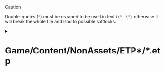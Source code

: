 <!--
> [!NOTE]
> Highlights information that users should take into account, even when skimming.

> [!TIP]
> Optional information to help a user be more successful.

> [!IMPORTANT]
> Crucial information necessary for users to succeed.

> [!WARNING]
> Critical content demanding immediate user attention due to potential risks.
-->

> [!CAUTION]
> Double-quotes (`"`) must be escaped to be used in text (`\"`...`\"`), otherwise it will break the whole file and lead to possible softlocks.

<details><summary><h1>Game/Content/NonAssets/ETP*/*.etp</h1></summary>

## Useful Regex

The texts described in [Find](#find) show up multiple times across most of the `*.etp` files, so you can translate them quickly by using the parameters below to find and replace with new text.

For example:

-   Find: `(?<="UNTRANSLATED_TEXT": \n    ")(?=")`
-   Replace: `YOUR_TRANSLATED_TEXT`

### Find

`(?<="クエストを　依頼されました。\\nこのクエストを　受けますか？\\n<select>\\nうける\\nやめる\\n<select_end><close>": \n    ")(?=")`

-   You have been asked to do a quest. Do you accept?\n\<select\>\nAccept\nDecline\n\<select_end\>\<close\>

`(?<="クエスト『<%sEV_QUEST_NAME>』を\\n受けました。<me 74>": \n    ")(?=")`

-   Quest \\"\<%sEV_QUEST_NAME\>\\" received.\<me 74\>

`(?<="クエスト『<%sEV_QUEST_NAME>』を\\nクリアしました！\\n　<update_quedate><open_irai>": \n    ")(?=")`

-   Quest \\"\<%sEV_QUEST_NAME\>\\" cleared!

`(?<="扉には　カギが　かかっている。": \n    ")(?=")`

-   The door is locked.

`(?<="扉は　かたく　閉ざされている。": \n    ")(?=")`

-   The door is locked tight.

</details>
